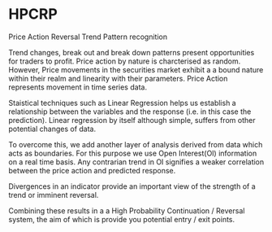 # HPCRP
Price Action Reversal Trend Pattern recognition

Trend changes, break out and break down patterns present opportunities for traders to profit. Price action by nature is charcterised as random. However, Price movements in the securities market exhibit a a bound nature within their realm and linearity with their parameters. Price Action represents movement in time series data. 

Staistical techniques such as Linear Regression helps us establish a relationship between the variables and the response (i.e. in this case the prediction). Linear regression by itself although simple, suffers from other potential changes of data.

To overcome this, we add another layer of analysis derived from data which acts as boundaries. For this purpose we use Open Interest(OI) information on a real time basis. Any contrarian trend in OI signifies a weaker correlation between the price action and predicted response. 

Divergences in an indicator provide an important view of the strength of a trend or imminent reversal. 

Combining these results in a a High Probability Continuation / Reversal system, the aim of which is provide you potential entry / exit points.
